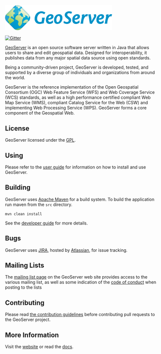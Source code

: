 <img src="doc/en/themes/geoserver/static/GeoServer_500.png" width="353">

[![Gitter](https://badges.gitter.im/geoserver/geoserver.svg)](https://gitter.im/geoserver/geoserver?utm_source=badge&utm_medium=badge&utm_campaign=pr-badge&utm_content=badge)

[GeoServer](http://geoserver.org) is an open source software server written in Java that 
allows users to share and edit geospatial data. Designed for interoperability, it publishes data from 
any major spatial data source using open standards.

Being a community-driven project, GeoServer is developed, tested, and supported by a diverse group of 
individuals and organizations from around the world.

GeoServer is the reference implementation of the Open Geospatial Consortium (OGC) 
Web Feature Service (WFS) and Web Coverage Service (WCS) standards, as well as a high performance 
certified compliant Web Map Service (WMS), compliant Catalog Service for the Web (CSW)
and implementing Web Processing Service (WPS). 
GeoServer forms a core component of the Geospatial Web.

## License

GeoServer licensed under the [GPL](http://docs.geoserver.org/latest/en/user/introduction/license.html).

## Using

Please refer to the [user guide](http://docs.geoserver.org/latest/en/user/) for information
on how to install and use GeoServer.

## Building

GeoServer uses [Apache Maven](http://maven.apache.org/) for a build system. To 
build the application run maven from the ```src``` directory.

    mvn clean install

See the [developer guide](http://docs.geoserver.org/latest/en/developer/) 
for more details.

## Bugs

GeoServer uses [JIRA](https://osgeo-org.atlassian.net/projects/GEOS), hosted by 
[Atlassian](https://www.atlassian.com/), for issue tracking.

## Mailing Lists

The [mailing list page](http://geoserver.org/comm/) on the GeoServer web site provides
access to the various mailing list, as well as some indication of the [code of conduct](http://geoserver.org/comm/userlist-guidelines.html) when posting to the lists

## Contributing

Please read [the contribution guidelines](https://github.com/geoserver/geoserver/blob/master/CONTRIBUTING.md) before contributing pull requests to the GeoServer project.

## More Information

Visit the [website](http://geoserver.org/) or read the [docs](http://docs.geoserver.org/). 


